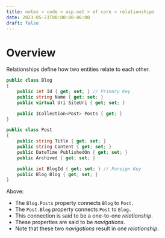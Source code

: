 ```yaml
---
title: notes > code > asp.net > ef core > relationships
date: 2023-05-23T00:00:00-06:00
draft: false
---
```


# Overview
Relationships define how two entities relate to each other.
```cs
public class Blog
{
    public int Id { get; set; } // Primary Key
    public string Name { get; set; }
    public virtual Uri SiteUri { get; set; }

    public ICollection<Post> Posts { get; }
}

public class Post
{
    public string Title { get; set; }
    public string Content { get; set; }
    public DateTime PublishedOn { get; set; }
    public Archived { get; set; }

    public int BlogId { get; set; } // Foreign Key
    public Blog Blog { get; set; }
}
```

Above:
- The `Blog.Posts` property connects `Blog` to `Post.`  
- The `Post.Blog` property connects `Post` to `Blog.`
- This connection is said to be a one-to-one *relationship*.
- These properties are said to be *navigations*.  
- Note that these two *navigations* result in one *relationship*.

